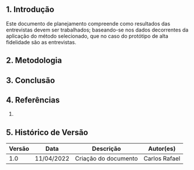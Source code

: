 ## 1. Introdução

Este documento de planejamento compreende como resultados das entrevistas devem ser trabalhados; baseando-se nos dados decorrentes da aplicação do método selecionado, que no caso do protótipo de alta fidelidade são as entrevistas.

## 2. Metodologia

## 3. Conclusão

## 4. Referências

1.

## 5. Histórico de Versão

| Versão | Data       | Descrição            | Autor(es)     |
| ------ | ---------- | -------------------- | ------------- |
| 1.0    | 11/04/2022 | Criação do documento | Carlos Rafael |
